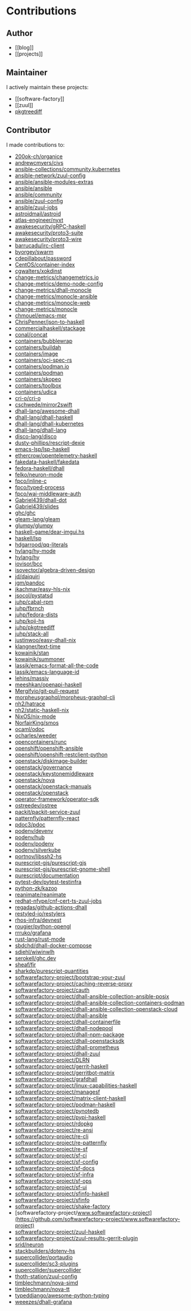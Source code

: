 # Contributions

## Author

- [[blog]]
- [[projects]]

## Maintainer

I actively maintain these projects:

- [[software-factory]]
- [[zuul]]
- [pkgtreediff](https://github.com/juhp/pkgtreediff)

## Contributor

I made contributions to:

- [200ok-ch/organice](https://github.com/200ok-ch/organice)
- [andrewcmyers/civs](https://github.com/andrewcmyers/civs)
- [ansible-collections/community.kubernetes](https://github.com/ansible-collections/community.kubernetes)
- [ansible-network/zuul-config](https://github.com/ansible-network/zuul-config)
- [ansible/ansible-modules-extras](https://github.com/ansible/ansible-modules-extras)
- [ansible/ansible](https://github.com/ansible/ansible)
- [ansible/community](https://github.com/ansible/community)
- [ansible/zuul-config](https://github.com/ansible/zuul-config)
- [ansible/zuul-jobs](https://github.com/ansible/zuul-jobs)
- [astroidmail/astroid](https://github.com/astroidmail/astroid)
- [atlas-engineer/nyxt](https://github.com/atlas-engineer/nyxt)
- [awakesecurity/gRPC-haskell](https://github.com/awakesecurity/gRPC-haskell)
- [awakesecurity/proto3-suite](https://github.com/awakesecurity/proto3-suite)
- [awakesecurity/proto3-wire](https://github.com/awakesecurity/proto3-wire)
- [barrucadu/irc-client](https://github.com/barrucadu/irc-client)
- [byorgey/swarm](https://github.com/byorgey/swarm)
- [cdepillabout/password](https://github.com/cdepillabout/password)
- [CentOS/container-index](https://github.com/CentOS/container-index)
- [cgwalters/xokdinst](https://github.com/cgwalters/xokdinst)
- [change-metrics/changemetrics.io](https://github.com/change-metrics/changemetrics.io)
- [change-metrics/demo-node-config](https://github.com/change-metrics/demo-node-config)
- [change-metrics/dhall-monocle](https://github.com/change-metrics/dhall-monocle)
- [change-metrics/monocle-ansible](https://github.com/change-metrics/monocle-ansible)
- [change-metrics/monocle-web](https://github.com/change-metrics/monocle-web)
- [change-metrics/monocle](https://github.com/change-metrics/monocle)
- [chmouel/emacs-mpr](https://github.com/chmouel/emacs-mpr)
- [ChrisPenner/json-to-haskell](https://github.com/ChrisPenner/json-to-haskell)
- [commercialhaskell/stackage](https://github.com/commercialhaskell/stackage)
- [conal/concat](https://github.com/conal/concat)
- [containers/bubblewrap](https://github.com/containers/bubblewrap)
- [containers/buildah](https://github.com/containers/buildah)
- [containers/image](https://github.com/containers/image)
- [containers/oci-spec-rs](https://github.com/containers/oci-spec-rs)
- [containers/podman.io](https://github.com/containers/podman.io)
- [containers/podman](https://github.com/containers/podman)
- [containers/skopeo](https://github.com/containers/skopeo)
- [containers/toolbox](https://github.com/containers/toolbox)
- [containers/udica](https://github.com/containers/udica)
- [cri-o/cri-o](https://github.com/cri-o/cri-o)
- [cschwede/mirror2swift](https://github.com/cschwede/mirror2swift)
- [dhall-lang/awesome-dhall](https://github.com/dhall-lang/awesome-dhall)
- [dhall-lang/dhall-haskell](https://github.com/dhall-lang/dhall-haskell)
- [dhall-lang/dhall-kubernetes](https://github.com/dhall-lang/dhall-kubernetes)
- [dhall-lang/dhall-lang](https://github.com/dhall-lang/dhall-lang)
- [disco-lang/disco](https://github.com/disco-lang/disco)
- [dusty-phillips/rescript-dexie](https://github.com/dusty-phillips/rescript-dexie)
- [emacs-lsp/lsp-haskell](https://github.com/emacs-lsp/lsp-haskell)
- [ethercrow/opentelemetry-haskell](https://github.com/ethercrow/opentelemetry-haskell)
- [fakedata-haskell/fakedata](https://github.com/fakedata-haskell/fakedata)
- [fedora-haskell/dhall](https://github.com/fedora-haskell/dhall)
- [felko/neuron-mode](https://github.com/felko/neuron-mode)
- [fpco/inline-c](https://github.com/fpco/inline-c)
- [fpco/typed-process](https://github.com/fpco/typed-process)
- [fpco/wai-middleware-auth](https://github.com/fpco/wai-middleware-auth)
- [Gabriel439/dhall-dot](https://github.com/Gabriel439/dhall-dot)
- [Gabriel439/slides](https://github.com/Gabriel439/slides)
- [ghc/ghc](https://github.com/ghc/ghc)
- [gleam-lang/gleam](https://github.com/gleam-lang/gleam)
- [glumpy/glumpy](https://github.com/glumpy/glumpy)
- [haskell-game/dear-imgui.hs](https://github.com/haskell-game/dear-imgui.hs)
- [haskell/lsp](https://github.com/haskell/lsp)
- [hdgarrood/qq-literals](https://github.com/hdgarrood/qq-literals)
- [hylang/hy-mode](https://github.com/hylang/hy-mode)
- [hylang/hy](https://github.com/hylang/hy)
- [iovisor/bcc](https://github.com/iovisor/bcc)
- [isovector/algebra-driven-design](https://github.com/isovector/algebra-driven-design)
- [jd/daiquiri](https://github.com/jd/daiquiri)
- [jgm/pandoc](https://github.com/jgm/pandoc)
- [jkachmar/easy-hls-nix](https://github.com/jkachmar/easy-hls-nix)
- [jsocol/pystatsd](https://github.com/jsocol/pystatsd)
- [juhp/cabal-rpm](https://github.com/juhp/cabal-rpm)
- [juhp/fbrnch](https://github.com/juhp/fbrnch)
- [juhp/fedora-dists](https://github.com/juhp/fedora-dists)
- [juhp/koji-hs](https://github.com/juhp/koji-hs)
- [juhp/pkgtreediff](https://github.com/juhp/pkgtreediff)
- [juhp/stack-all](https://github.com/juhp/stack-all)
- [justinwoo/easy-dhall-nix](https://github.com/justinwoo/easy-dhall-nix)
- [klangner/text-time](https://github.com/klangner/text-time)
- [kowainik/stan](https://github.com/kowainik/stan)
- [kowainik/summoner](https://github.com/kowainik/summoner)
- [lassik/emacs-format-all-the-code](https://github.com/lassik/emacs-format-all-the-code)
- [lassik/emacs-language-id](https://github.com/lassik/emacs-language-id)
- [lehins/massiv](https://github.com/lehins/massiv)
- [meeshkan/openapi-haskell](https://github.com/meeshkan/openapi-haskell)
- [Mergifyio/git-pull-request](https://github.com/Mergifyio/git-pull-request)
- [morpheusgraphql/morpheus-graphql-cli](https://github.com/morpheusgraphql/morpheus-graphql-cli)
- [nh2/hatrace](https://github.com/nh2/hatrace)
- [nh2/static-haskell-nix](https://github.com/nh2/static-haskell-nix)
- [NixOS/nix-mode](https://github.com/NixOS/nix-mode)
- [NorfairKing/smos](https://github.com/NorfairKing/smos)
- [ocaml/odoc](https://github.com/ocaml/odoc)
- [ocharles/weeder](https://github.com/ocharles/weeder)
- [opencontainers/runc](https://github.com/opencontainers/runc)
- [openshift/openshift-ansible](https://github.com/openshift/openshift-ansible)
- [openshift/openshift-restclient-python](https://github.com/openshift/openshift-restclient-python)
- [openstack/diskimage-builder](https://github.com/openstack/diskimage-builder)
- [openstack/governance](https://github.com/openstack/governance)
- [openstack/keystonemiddleware](https://github.com/openstack/keystonemiddleware)
- [openstack/nova](https://github.com/openstack/nova)
- [openstack/openstack-manuals](https://github.com/openstack/openstack-manuals)
- [openstack/openstack](https://github.com/openstack/openstack)
- [operator-framework/operator-sdk](https://github.com/operator-framework/operator-sdk)
- [ostreedev/ostree](https://github.com/ostreedev/ostree)
- [packit/packit-service-zuul](https://github.com/packit/packit-service-zuul)
- [patternfly/patternfly-react](https://github.com/patternfly/patternfly-react)
- [pdoc3/pdoc](https://github.com/pdoc3/pdoc)
- [podenv/devenv](https://github.com/podenv/devenv)
- [podenv/hub](https://github.com/podenv/hub)
- [podenv/podenv](https://github.com/podenv/podenv)
- [podenv/silverkube](https://github.com/podenv/silverkube)
- [portnov/libssh2-hs](https://github.com/portnov/libssh2-hs)
- [purescript-gjs/purescript-gjs](https://github.com/purescript-gjs/purescript-gjs)
- [purescript-gjs/purescript-gnome-shell](https://github.com/purescript-gjs/purescript-gnome-shell)
- [purescript/documentation](https://github.com/purescript/documentation)
- [pytest-dev/pytest-testinfra](https://github.com/pytest-dev/pytest-testinfra)
- [python-zk/kazoo](https://github.com/python-zk/kazoo)
- [reanimate/reanimate](https://github.com/reanimate/reanimate)
- [redhat-nfvpe/cnf-cert-ts-zuul-jobs](https://github.com/redhat-nfvpe/cnf-cert-ts-zuul-jobs)
- [regadas/github-actions-dhall](https://github.com/regadas/github-actions-dhall)
- [restyled-io/restylers](https://github.com/restyled-io/restylers)
- [rhos-infra/devnest](https://github.com/rhos-infra/devnest)
- [rougier/python-opengl](https://github.com/rougier/python-opengl)
- [rrruko/grafana](https://github.com/rrruko/grafana)
- [rust-lang/rust-mode](https://github.com/rust-lang/rust-mode)
- [sbdchd/dhall-docker-compose](https://github.com/sbdchd/dhall-docker-compose)
- [sdiehl/wiwinwlh](https://github.com/sdiehl/wiwinwlh)
- [serokell/ghc.dev](https://github.com/serokell/ghc.dev)
- [sheaf/fir](https://gitlab.com/sheaf/fir)
- [sharkdp/purescript-quantities](https://github.com/sharkdp/purescript-quantities)
- [softwarefactory-project/bootstrap-your-zuul](https://github.com/softwarefactory-project/bootstrap-your-zuul)
- [softwarefactory-project/caching-reverse-proxy](https://github.com/softwarefactory-project/caching-reverse-proxy)
- [softwarefactory-project/cauth](https://github.com/softwarefactory-project/cauth)
- [softwarefactory-project/dhall-ansible-collection-ansible-posix](https://github.com/softwarefactory-project/dhall-ansible-collection-ansible-posix)
- [softwarefactory-project/dhall-ansible-collection-containers-podman](https://github.com/softwarefactory-project/dhall-ansible-collection-containers-podman)
- [softwarefactory-project/dhall-ansible-collection-openstack-cloud](https://github.com/softwarefactory-project/dhall-ansible-collection-openstack-cloud)
- [softwarefactory-project/dhall-ansible](https://github.com/softwarefactory-project/dhall-ansible)
- [softwarefactory-project/dhall-containerfile](https://github.com/softwarefactory-project/dhall-containerfile)
- [softwarefactory-project/dhall-nodepool](https://github.com/softwarefactory-project/dhall-nodepool)
- [softwarefactory-project/dhall-npm-package](https://github.com/softwarefactory-project/dhall-npm-package)
- [softwarefactory-project/dhall-openstacksdk](https://github.com/softwarefactory-project/dhall-openstacksdk)
- [softwarefactory-project/dhall-prometheus](https://github.com/softwarefactory-project/dhall-prometheus)
- [softwarefactory-project/dhall-zuul](https://github.com/softwarefactory-project/dhall-zuul)
- [softwarefactory-project/DLRN](https://github.com/softwarefactory-project/DLRN)
- [softwarefactory-project/gerrit-haskell](https://github.com/softwarefactory-project/gerrit-haskell)
- [softwarefactory-project/gerritbot-matrix](https://github.com/softwarefactory-project/gerritbot-matrix)
- [softwarefactory-project/grafdhall](https://github.com/softwarefactory-project/grafdhall)
- [softwarefactory-project/linux-capabilities-haskell](https://github.com/softwarefactory-project/linux-capabilities-haskell)
- [softwarefactory-project/managesf](https://github.com/softwarefactory-project/managesf)
- [softwarefactory-project/matrix-client-haskell](https://github.com/softwarefactory-project/matrix-client-haskell)
- [softwarefactory-project/podman-haskell](https://github.com/softwarefactory-project/podman-haskell)
- [softwarefactory-project/pynotedb](https://github.com/softwarefactory-project/pynotedb)
- [softwarefactory-project/pypi-haskell](https://github.com/softwarefactory-project/pypi-haskell)
- [softwarefactory-project/rdopkg](https://github.com/softwarefactory-project/rdopkg)
- [softwarefactory-project/re-ansi](https://github.com/softwarefactory-project/re-ansi)
- [softwarefactory-project/re-cli](https://github.com/softwarefactory-project/re-cli)
- [softwarefactory-project/re-patternfly](https://github.com/softwarefactory-project/re-patternfly)
- [softwarefactory-project/re-sf](https://github.com/softwarefactory-project/re-sf)
- [softwarefactory-project/sf-ci](https://github.com/softwarefactory-project/sf-ci)
- [softwarefactory-project/sf-config](https://github.com/softwarefactory-project/sf-config)
- [softwarefactory-project/sf-docs](https://github.com/softwarefactory-project/sf-docs)
- [softwarefactory-project/sf-infra](https://github.com/softwarefactory-project/sf-infra)
- [softwarefactory-project/sf-ops](https://github.com/softwarefactory-project/sf-ops)
- [softwarefactory-project/sf-ui](https://github.com/softwarefactory-project/sf-ui)
- [softwarefactory-project/sfinfo-haskell](https://github.com/softwarefactory-project/sfinfo-haskell)
- [softwarefactory-project/sfinfo](https://github.com/softwarefactory-project/sfinfo)
- [softwarefactory-project/shake-factory](https://github.com/softwarefactory-project/shake-factory)
- [softwarefactory-project/www.softwarefactory-project](https://github.com/softwarefactory-project/www.softwarefactory-project)
- [softwarefactory-project/zuul-haskell](https://github.com/softwarefactory-project/zuul-haskell)
- [softwarefactory-project/zuul-results-gerrit-plugin](https://github.com/softwarefactory-project/zuul-results-gerrit-plugin)
- [srid/neuron](https://github.com/srid/neuron)
- [stackbuilders/dotenv-hs](https://github.com/stackbuilders/dotenv-hs)
- [supercollider/portaudio](https://github.com/supercollider/portaudio)
- [supercollider/sc3-plugins](https://github.com/supercollider/sc3-plugins)
- [supercollider/supercollider](https://github.com/supercollider/supercollider)
- [thoth-station/zuul-config](https://github.com/thoth-station/zuul-config)
- [timblechmann/nova-simd](https://github.com/timblechmann/nova-simd)
- [timblechmann/nova-tt](https://github.com/timblechmann/nova-tt)
- [typeddjango/awesome-python-typing](https://github.com/typeddjango/awesome-python-typing)
- [weeezes/dhall-grafana](https://github.com/weeezes/dhall-grafana)

<!---
To update the above lists, run this query through https://docs.github.com/en/graphql/overview/explorer:

```
{
  user(login: "TristanCacqueray") {
    contributionsCollection(from: "2021-09-01T01:01:00", to:"2021-12-01T01:01:00") {
      commitContributionsByRepository(maxRepositories:100) {
        repository {
          url
        }
      }
    }
  }
}
```

Then copy the result and this lists in files, and run:

> (cat publications.md; grep url list_[0-9]* | awk '{ print $3}' | sort -u | sed 's/"//g' | sed 's/\(.*\)/- [\1](\1)/' | sed -s 's/https...github.com.//') | sort -uf | grep -v TristanCacqueray
-->
